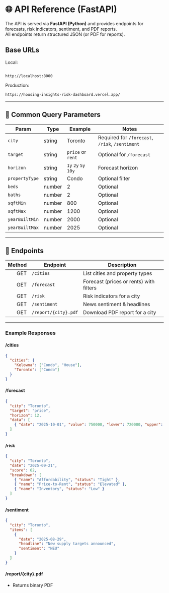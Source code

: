 # 🌐 API Reference (FastAPI)

The API is served via **FastAPI (Python)** and provides endpoints for forecasts, risk indicators, sentiment, and PDF reports.  
All endpoints return structured JSON (or PDF for reports).

## Base URLs

Local:

```http

http://localhost:8000
```

Production:

```http
https://housing-insights-risk-dashboard.vercel.app/
```

---

## 🔑 Common Query Parameters

| Param          | Type   | Example              | Notes                                           |
| -------------- | ------ | -------------------- | ----------------------------------------------- |
| `city`         | string | Toronto              | Required for `/forecast`, `/risk`, `/sentiment` |
| `target`       | string | `price` or `rent`    | Optional for `/forecast`                        |
| `horizon`      | string | `1y` `2y` `5y` `10y` | Forecast horizon                                |
| `propertyType` | string | Condo                | Optional filter                                 |
| `beds`         | number | 2                    | Optional                                        |
| `baths`        | number | 2                    | Optional                                        |
| `sqftMin`      | number | 800                  | Optional                                        |
| `sqftMax`      | number | 1200                 | Optional                                        |
| `yearBuiltMin` | number | 2000                 | Optional                                        |
| `yearBuiltMax` | number | 2025                 | Optional                                        |

---

## 📌 Endpoints

| Method | Endpoint             | Description                             |
| -----: | -------------------- | --------------------------------------- |
|    GET | `/cities`            | List cities and property types          |
|    GET | `/forecast`          | Forecast (prices or rents) with filters |
|    GET | `/risk`              | Risk indicators for a city              |
|    GET | `/sentiment`         | News sentiment & headlines              |
|    GET | `/report/{city}.pdf` | Download PDF report for a city          |

---

### Example Responses

#### /cities

```json
{
  "cities": {
    "Kelowna": ["Condo", "House"],
    "Toronto": ["Condo"]
  }
}
```

#### /forecast

```json
{
  "city": "Toronto",
  "target": "price",
  "horizon": 12,
  "data": [
    { "date": "2025-10-01", "value": 750000, "lower": 720000, "upper": 780000 }
  ]
}
```

#### /risk

```json
{
  "city": "Toronto",
  "date": "2025-09-21",
  "score": 62,
  "breakdown": [
    { "name": "Affordability", "status": "Tight" },
    { "name": "Price-to-Rent", "status": "Elevated" },
    { "name": "Inventory", "status": "Low" }
  ]
}
```

#### /sentiment

```json
{
  "city": "Toronto",
  "items": [
    {
      "date": "2025-08-29",
      "headline": "New supply targets announced",
      "sentiment": "NEU"
    }
  ]
}
```

#### /report/{city}.pdf

- Returns binary PDF

